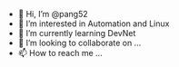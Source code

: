 - 👋 Hi, I’m @pang52
- 👀 I’m interested in Automation and Linux
- 🌱 I’m currently learning DevNet
- 💞️ I’m looking to collaborate on ...
- 📫 How to reach me ...

<!---
pang52/pang52 is a ✨ special ✨ repository because its `README.md` (this file) appears on your GitHub profile.
You can click the Preview link to take a look at your changes.
--->

